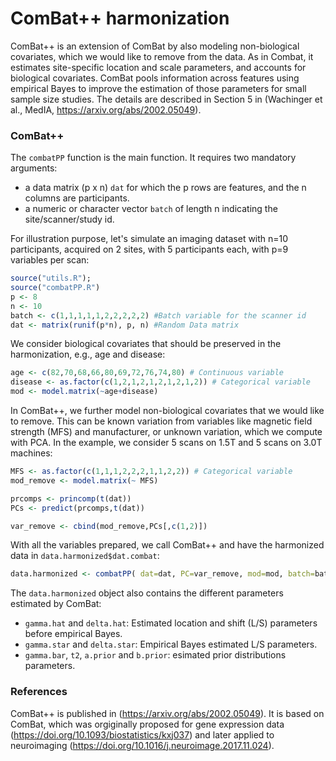 # ComBat++ harmonization 

ComBat++ is an extension of ComBat by also modeling non-biological covariates, which we would like to remove from the data. As in Combat, it estimates site-specific location and scale parameters, and accounts for biological covariates. ComBat pools information across features using empirical Bayes to improve the estimation of those parameters for small sample size studies. The details are described in Section 5 in (Wachinger et al., MedIA, https://arxiv.org/abs/2002.05049). 

### ComBat++

The  `combatPP` function is the main function. It requires two mandatory arguments:
- a data matrix (p x n) `dat` for which the p rows are features, and the n columns are participants. 
- a numeric or character vector `batch` of length n indicating the site/scanner/study id. 

For illustration purpose, let's simulate an imaging dataset with n=10 participants, acquired on 2 sites, with 5 participants each, with p=9 variables per scan: 

```r
source("utils.R");
source("combatPP.R")
p <- 8
n <- 10
batch <- c(1,1,1,1,1,2,2,2,2,2) #Batch variable for the scanner id
dat <- matrix(runif(p*n), p, n) #Random Data matrix
```

We consider biological covariates that should be preserved in the harmonization, e.g., age and disease:
```r
age <- c(82,70,68,66,80,69,72,76,74,80) # Continuous variable
disease <- as.factor(c(1,2,1,2,1,2,1,2,1,2)) # Categorical variable
mod <- model.matrix(~age+disease)
```

In ComBat++, we further model non-biological covariates that we would like to remove. This can be known variation from variables like magnetic field strength (MFS) and manufacturer, or unknown variation, which we compute with PCA. In the example, we consider 5 scans on 1.5T and 5 scans on 3.0T machines: 

```r
MFS <- as.factor(c(1,1,1,2,2,2,1,1,2,2)) # Categorical variable
mod_remove <- model.matrix(~ MFS)

prcomps <- princomp(t(dat))
PCs <- predict(prcomps,t(dat))

var_remove <- cbind(mod_remove,PCs[,c(1,2)])
```

With all the variables prepared, we call ComBat++ and have the harmonized data in `data.harmonized$dat.combat`:

```r
data.harmonized <- combatPP( dat=dat, PC=var_remove, mod=mod, batch=batch)
```

The `data.harmonized` object also contains the different parameters estimated by ComBat:
- `gamma.hat` and `delta.hat`: Estimated location and shift (L/S) parameters before empirical Bayes.
- `gamma.star` and `delta.star`: Empirical Bayes estimated L/S parameters.
- `gamma.bar`, `t2`, `a.prior` and `b.prior`: esimated prior distributions parameters.


### References

ComBat++ is published in (https://arxiv.org/abs/2002.05049). It is based on ComBat, which was orgiginally proposed for gene expression data (https://doi.org/10.1093/biostatistics/kxj037) and later applied to neuroimaging (https://doi.org/10.1016/j.neuroimage.2017.11.024). 




